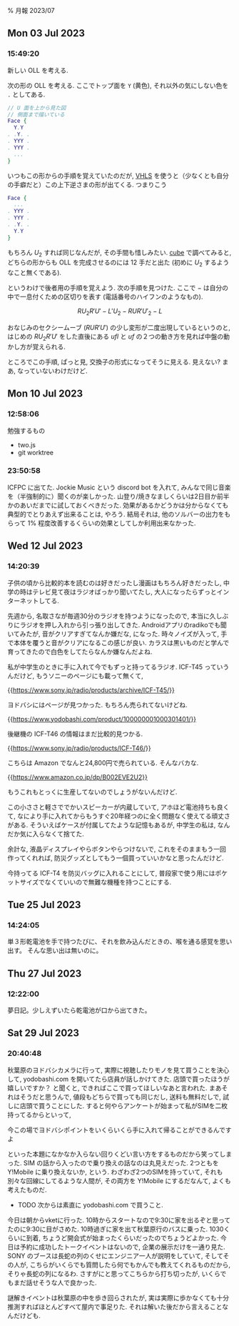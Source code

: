 % 月報 2023/07

## Mon 03 Jul 2023
### 15:49:20

新しい OLL を考える.

次の形の OLL を考える.
ここでトップ面を `Y` (黄色), それ以外の気にしない色を `.` としてある.

```dot
// U 面を上から見た図
// 側面まで描いている
Face {
  Y.Y
. .Y. .
. YYY .
. YYY .
  ...
}
```

いつもこの形からの手順を覚えていたのだが,
[VHLS](https://scrapbox.io/speedcube/VHLS) を使うと（少なくとも自分の手癖だと）この上下逆さまの形が出てくる.
つまりこう

```dot
Face {
  ...
. YYY .
. YYY .
. .Y. .
  Y.Y
}
```

もちろん $U_2$ すれば同じなんだが, その手間も惜しみたい.
[cube](https://github.com/cympfh/cube) で調べてみると, どちらの形からも OLL を完成させるのには 12 手だと出た
(初めに $U_2$ するようなこと無くである).

というわけで後者用の手順を覚えよう.
次の手順を見つけた.
ここで $-$ は自分の中で一息付くための区切りを表す (電話番号のハイフンのようなもの).

$$RU_2 R'U' - L'U_2 - RUR'U'_2 - L$$

おなじみのセクシームーブ ($RUR'U'$) の少し変形が二度出現しているというのと,
はじめの $RU_2 R'U'$ をした直後にある $ufl$ と $uf$ の２つの動き方を見れば中盤の動かし方が覚えられる.

ところでこの手順, ぱっと見, 交換子の形式になってそうに見える.
見えない?
まあ, なっていないわけだけど.


## Mon 10 Jul 2023
### 12:58:06

勉強するもの

- two.js
- git worktree

### 23:50:58

ICFPC に出てた.
Jockie Music という discord bot を入れて,
みんなで同じ音楽を（半強制的に）聞くのが楽しかった.
山登り/焼きなましくらいは2日目か前半かのあいだまでに試しておくべきだった.
効果があるかどうかは分からなくても典型的でとりあえず出来ることは, やろう.
結局それは, 他のソルバーの出力をもらって 1% 程度改善するくらいの効果としてしか利用出来なかった.

## Wed 12 Jul 2023
### 14:20:39

子供の頃から比較的本を読むのは好きだったし漫画はもちろん好きだったし,
中学の時はテレビ見て夜はラジオばっかり聞いてたし,
大人になったらずっとインターネットしてる.

先週から, 名取さなが毎週30分のラジオを持つようになったので,
本当に久しぶりにラジオを押し入れから引っ張り出してきた.
Androidアプリのradikoでも聞いてみたが, 音がクリアすぎてなんか嫌だな, になった.
時々ノイズが入って, 手で本体を覆うと音がクリアになるこの感じが良い.
カラスは黒いものだと学んで育ってきたので白色をしてたらなんか嫌なんだよね.

私が中学生のときに手に入れて今でもずっと持ってるラジオ.
ICF-T45 っていうんだけど, もうソニーのページにも載って無くて,

{{https://www.sony.jp/radio/products/archive/ICF-T45/}}

ヨドバシにはページが見つかった.
もちろん売られてないけどね.

{{https://www.yodobashi.com/product/100000001000301401/}}

後継機の ICF-T46 の情報はまだ比較的見つかる.

{{https://www.sony.jp/radio/products/ICF-T46/}}

こちらは Amazon でなんと24,800円で売られている.
そんなバカな.

{{https://www.amazon.co.jp/dp/B002EVE2U2}}

もうこれもとっくに生産してないのでしょうがないんだけど.

この小ささと軽さででかいスピーカーが内蔵していて,
アホほど電池持ちも良くて,
なにより手に入れてからもうすぐ20年経つのに全く問題なく使えてる頑丈さがある.
そういえばケースが付属してたような記憶もあるが,
中学生の私は, なんだか気に入らなくて捨てた.

余計な, 液晶ディスプレイやらボタンやらつけないで,
これをそのままもう一回作ってくれれば,
防災グッズとしてもう一個買っていいかなと思ったんだけど.

今持ってる ICF-T4 を防災バッグに入れることにして,
普段家で使う用にはポケットサイズでなくていいので無難な機種を持つことにする.

## Tue 25 Jul 2023
### 14:24:05

単３形乾電池を手で持つたびに、それを飲み込んだときの、喉を通る感覚を思い出す。
そんな思い出は無いのに。

## Thu 27 Jul 2023
### 12:22:00

夢日記。少しえずいたら乾電池が口から出てきた。

## Sat 29 Jul 2023
### 20:40:48

秋葉原のヨドバシカメラに行って,
実際に視聴したりモノを見て買うことを決心して,
yodobashi.com を開いてたら店員が話しかけてきた.
店頭で買ったほうが嬉しいですか？ と聞くと,
できればここで買ってほしいなあと言われた.
まあそれはそうだと思うんで,
値段もどちらで買っても同じだし, 送料も無料だしで, 試しに店頭で買うことにした.
すると何やらアンケートが始まって私がSIMを二枚持ってるからといって,

今この場でヨドバシポイントをいくらいくら手に入れて帰ることができるんですよ

といった本題になかなか入らない回りくどい言い方をするものだから笑ってしまった.
SIM の話から入ったので乗り換えの話なのは丸見えだった.
2つともを Y!Mobile に乗り換えないか, という.
わざわざ2つのSIMを持っていて, それも別々な回線にしてるような人間が,
その両方を Y!Mobile にするだなんて, よくも考えたものだ.

- TODO 次からは素直に yodobashi.com で買うこと.

今日は朝からvketに行った.
10時からスタートなので9:30に家を出るぞと思ってたのに9:30に目がさめた.
10時過ぎに家を出て秋葉原行のバスに乗った.
1030くらいに到着, ちょうど開会式が始まったくらいだったのでちょうどよかった.
今日は予約に成功したトークイベントはないので, 企業の展示だけを一通り見た.
SONY のブースは長蛇の列のくせにエンジニア一人が説明をしていて,
そしてその人が, こちらがいくらでも質問したら何でもかんでも教えてくれるものだから,
そりゃ長蛇の列になるわ.
さすがにと思ってこちらから打ち切ったが, いくらでもまだ話せそうな人で良かった.

謎解きイベントは秋葉原の中を歩き回らされたが,
実は実際に歩かなくても十分推測すればほとんどすべて屋内で事足りた.
それは解いた後だから言えることなんだけども.

